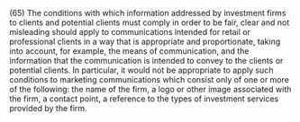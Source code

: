 (65) The conditions with which information addressed by investment firms to clients and potential clients must comply in order to be fair, clear and not misleading should apply to communications intended for retail or professional clients in a way that is appropriate and proportionate, taking into account, for example, the means of communication, and the information that the communication is intended to convey to the clients or potential clients. In particular, it would not be appropriate to apply such conditions to marketing communications which consist only of one or more of the following: the name of the firm, a logo or other image associated with the firm, a contact point, a reference to the types of investment services provided by the firm.